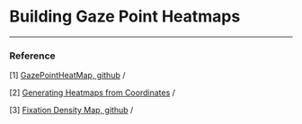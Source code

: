 # Building Gaze Point Heatmaps




***
### Reference 
[1] [GazePointHeatMap, github](https://github.com/TobiasRoeddiger/GazePointHeatMap) / <br/>

[2] [Generating Heatmaps from Coordinates](http://zbigatron.com/generating-heatmaps-from-coordinates/) / <br/>

[3] [Fixation Density Map, github](https://github.com/takyamamoto/Fixation-Densitymap) / <br/>



